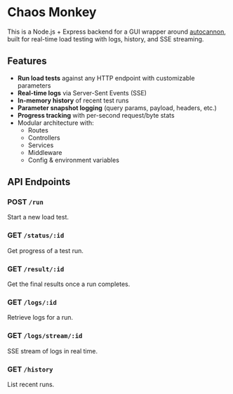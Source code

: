 # Chaos Monkey

This is a Node.js + Express backend for a GUI wrapper around [autocannon](https://github.com/mcollina/autocannon), built for real-time load testing with logs, history, and SSE streaming.

## Features

- **Run load tests** against any HTTP endpoint with customizable parameters
- **Real-time logs** via Server-Sent Events (SSE)
- **In-memory history** of recent test runs
- **Parameter snapshot logging** (query params, payload, headers, etc.)
- **Progress tracking** with per-second request/byte stats
- Modular architecture with:
  - Routes
  - Controllers
  - Services
  - Middleware
  - Config & environment variables

## API Endpoints

### POST `/run`
Start a new load test.

### GET `/status/:id`
Get progress of a test run.

### GET `/result/:id`
Get the final results once a run completes.

### GET `/logs/:id`
Retrieve logs for a run.

### GET `/logs/stream/:id`
SSE stream of logs in real time.

### GET `/history`
List recent runs.
